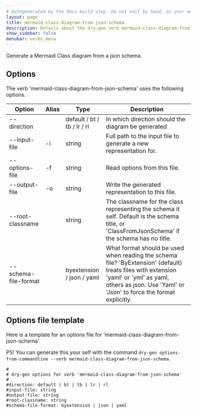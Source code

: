 ```yaml
---
# Autogenerated by the Docs build step. Do not edit by hand, as your edit will get overwritten by the next Docs build.
layout: page
title: mermaid-class-diagram-from-json-schema
description: Details about the dry-gen verb mermaid-class-diagram-from-json-schema
show_sidebar: false
menubar: verbs_menu
---
```

Generate a Mermaid Class diagram from a json schema. 

## Options
The verb 'mermaid-class-diagram-from-json-schema' uses the following options.

|Option|Alias|Type|Description|
|---|---|---|---|
|--direction||default / bt / tb / lr / rl|In which direction should the diagram be generated|
|--input-file|-i|string|Full path to the input file to generate a new representation for.|
|--options-file|-f|string|Read options from this file.|
|--output-file|-o|string|Write the generated representation to this file.|
|--root-classname||string|The classname for the class representing the schema it self. Default is the schema title, or 'ClassFromJsonSchema' if the schema has no title.|
|--schema-file-format||byextension / json / yaml|What format should be used when reading the schema file? 'ByExtension' (default) treats files with extension 'yaml' or 'yml' as yaml, others as json. Use 'Yaml' or 'Json' to force the format explicitly.|

## Options file template
Here is a template for an options file for 'mermaid-class-diagram-from-json-schema'. 

PS! You can generate this your self with the command `dry-gen options-from-commandline --verb mermaid-class-diagram-from-json-schema`.
```
#
# dry-gen options for verb 'mermaid-class-diagram-from-json-schema'
#
#direction: default | bt | tb | lr | rl
#input-file: string
#output-file: string
#root-classname: string
#schema-file-format: byextension | json | yaml
```
